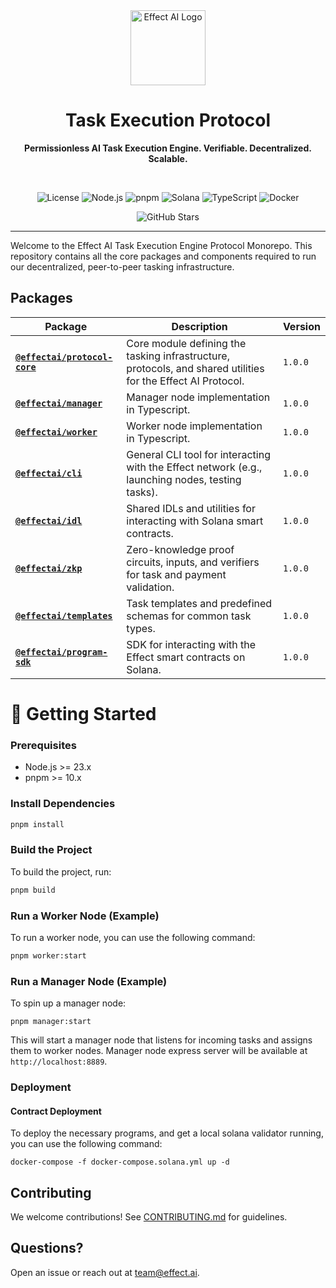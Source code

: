 <div align="center">
  <img src="https://effect.ai/img/effect-logo.svg" alt="Effect AI Logo" height="120" />

# **Task Execution Protocol**

**Permissionless AI Task Execution Engine. Verifiable. Decentralized. Scalable.**

  <br/>

![License](https://img.shields.io/badge/license-MIT-blue.svg)
![Node.js](https://img.shields.io/badge/node-%3E%3D16.0.0-brightgreen.svg)
![pnpm](https://img.shields.io/badge/pnpm-%3E%3D10.0.0-blue.svg)
![Solana](https://img.shields.io/badge/solana-%3E%3D1.10.0-purple.svg)
![TypeScript](https://img.shields.io/badge/typescript-%3E%3D4.0.0-blue.svg)
![Docker](https://img.shields.io/badge/docker-%3E%3D20.10.0-blue.svg)

![GitHub Stars](https://img.shields.io/github/stars/effectai?style=social)

</div>

---

Welcome to the Effect AI Task Execution Engine Protocol Monorepo. This repository contains all the core packages and components required to run our decentralized, peer-to-peer tasking infrastructure.

## Packages

| Package                                                   | Description                                                                                                  | Version |
| --------------------------------------------------------- | ------------------------------------------------------------------------------------------------------------ | ------- |
| **[`@effectai/protocol-core`](./packages/protocol-core)** | Core module defining the tasking infrastructure, protocols, and shared utilities for the Effect AI Protocol. | `1.0.0` |
| **[`@effectai/manager`](./packages/manager)**             | Manager node implementation in Typescript.                                                                   | `1.0.0` |
| **[`@effectai/worker`](./packages/worker)**               | Worker node implementation in Typescript.                                                                    | `1.0.0` |
| **[`@effectai/cli`](./packages/cli)**                     | General CLI tool for interacting with the Effect network (e.g., launching nodes, testing tasks).             | `1.0.0` |
| **[`@effectai/idl`](./packages/idl)**                     | Shared IDLs and utilities for interacting with Solana smart contracts.                                       | `1.0.0` |
| **[`@effectai/zkp`](./packages/zkp)**                     | Zero-knowledge proof circuits, inputs, and verifiers for task and payment validation.                        | `1.0.0` |
| **[`@effectai/templates`](./packages/templates)**         | Task templates and predefined schemas for common task types.                                                 | `1.0.0` |
| **[`@effectai/program-sdk`](./packages/program-sdk)**     | SDK for interacting with the Effect smart contracts on Solana.                                               | `1.0.0` |

# 🚀 Getting Started

### Prerequisites

- Node.js >= 23.x
- pnpm >= 10.x

### Install Dependencies

```bash
pnpm install
```

### Build the Project

To build the project, run:

```bash
pnpm build
```

### Run a Worker Node (Example)

To run a worker node, you can use the following command:

```bash
pnpm worker:start
```

### Run a Manager Node (Example)

To spin up a manager node:

```
pnpm manager:start
```

This will start a manager node that listens for incoming tasks and assigns them to worker nodes.
Manager node express server will be available at `http://localhost:8889`.

### Deployment

#### Contract Deployment

To deploy the necessary programs, and get a local solana validator running, you can use the following command:

```
docker-compose -f docker-compose.solana.yml up -d
```

## Contributing

We welcome contributions! See [CONTRIBUTING.md](./CONTRIBUTING.md) for guidelines.

## Questions?

Open an issue or reach out at [team@effect.ai](mailto:team@effect.ai).
